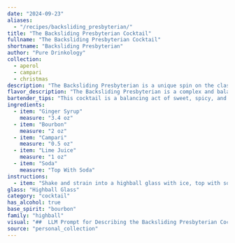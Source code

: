 ```yaml
---
date: "2024-09-23"
aliases:
  - "/recipes/backsliding_presbyterian/"
title: "The Backsliding Presbyterian Cocktail"
fullname: "The Backsliding Presbyterian Cocktail"
shortname: "Backsliding Presbyterian"
author: "Pure Drinkology"
collection:
  - aperol
  - campari
  - christmas
description: "The Backsliding Presbyterian is a unique spin on the classic Highball family, combining the spirit-forward backbone of a Whiskey Sour with the refreshing fizz of a traditional Highball. Its origin is likely a modern invention, drawing inspiration from the contrasting flavors of Bourbon, Campari, and Ginger. "
flavor_description: "The Backsliding Presbyterian is a complex and balanced cocktail. The ginger syrup provides a vibrant, spicy kick, while the bourbon offers warmth and depth. Campari adds a bittersweet note, perfectly complemented by the tart lime juice. The soda creates a refreshing effervescence, pulling all the flavors together for a lively and invigorating experience. "
bartender_tips: "This cocktail is a balancing act of sweet, spicy, and bitter. Ensure your ginger syrup is fresh and potent. Use a good quality bourbon for a smooth base. When mixing, shake vigorously with ice to chill thoroughly. Finish with a generous splash of soda to brighten the flavors and create a refreshing fizz. "
ingredients:
  - item: "Ginger Syrup"
    measure: "3.4 oz"
  - item: "Bourbon"
    measure: "2 oz"
  - item: "Campari"
    measure: "0.5 oz"
  - item: "Lime Juice"
    measure: "1 oz"
  - item: "Soda"
    measure: "Top With Soda"
instructions:
  - item: "Shake and strain into a highball glass with ice, top with soda."
glass: "Highball Glass"
category: "cocktail"
has_alcohol: true
base_spirit: "bourbon"
family: "highball"
visual: "##  LLM Prompt for Describing the Backsliding Presbyterian Cocktail:Imagine a **glass filled with a vibrant, layered concoction**.  The **bottom layer is a deep, ruby red** reminiscent of a **ripe pomegranate**. This is the **Campari**, its bitterness balanced by the **bright yellow-green of the lime juice** forming the **second layer**. Above, the **amber hue of the Bourbon** gently mingles with the **pale golden ginger syrup**, creating a **striking contrast** in the middle section. Finally, the **top is crowned with a shimmering, effervescent layer of soda**, adding a **playful, bubbly touch** to the overall composition.  **Describe the visual appeal of this cocktail**, focusing on the **colors, layering, and textural elements**, highlighting how they contribute to its overall attractiveness. "
source: "personal_collection"
---
```


